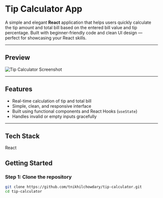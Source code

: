 # Tip Calculator App

A simple and elegant **React** application that helps users quickly calculate the tip amount and total bill based on the entered bill value and tip percentage. Built with beginner-friendly code and clean UI design — perfect for showcasing your React skills.

---

##  Preview

![Tip Calculator Screenshot](.src/screenshot.png)

---

## Features

- Real-time calculation of tip and total bill
- Simple, clean, and responsive interface
- Built using functional components and React Hooks (`useState`)
- Handles invalid or empty inputs gracefully

---

##  Tech Stack
React


## Getting Started

### Step 1: Clone the repository

```bash
git clone https://github.com/tnikhilchowdary/tip-calculator.git
cd tip-calculator

